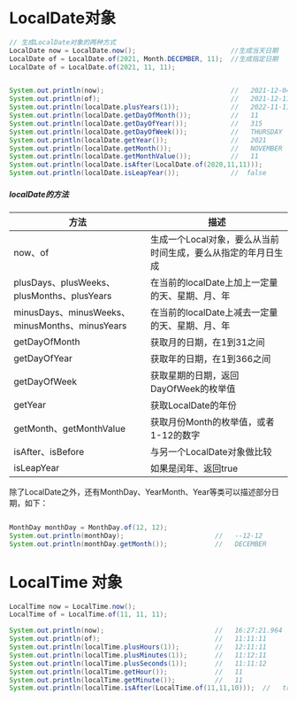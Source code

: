 
# LocalDate对象
```java
// 生成LocalDate对象的两种方式
LocalDate now = LocalDate.now();						//生成当天日期
LocalDate of = LocalDate.of(2021, Month.DECEMBER, 11);	//生成指定日期
LocalDate of = LocalDate.of(2021, 11, 11);


System.out.println(now);								//   2021-12-04
System.out.println(of);									//   2021-12-11
System.out.println(localDate.plusYears(1));				//   2022-11-11
System.out.println(localDate.getDayOfMonth());			//   11
System.out.println(localDate.getDayOfYear());			//   315
System.out.println(localDate.getDayOfWeek());			//   THURSDAY
System.out.println(localDate.getYear());				//	 2021
System.out.println(localDate.getMonth());				//   NOVEMBER
System.out.println(localDate.getMonthValue());			//   11
System.out.println(localDate.isAfter(LocalDate.of(2020,11,11)));		//  true
System.out.println(localDate.isLeapYear());				//  false
```


##### localDate的方法
| 方法 | 描述 |
| --- | --- |
| now、of | 生成一个Local对象，要么从当前时间生成，要么从指定的年月日生成 |
| plusDays、plusWeeks、plusMonths、plusYears | 在当前的localDate上加上一定量的天、星期、月、年 |
| minusDays、minusWeeks、minusMonths、minusYears | 在当前的localDate上减去一定量的天、星期、月、年 |
| getDayOfMonth | 获取月的日期，在1到31之间 |
| getDayOfYear | 获取年的日期，在1到366之间 |
| getDayOfWeek | 获取星期的日期，返回DayOfWeek的枚举值 |
| getYear | 获取LocalDate的年份 |
| getMonth、getMonthValue | 获取月份Month的枚举值，或者1-12的数字 |
| isAfter、isBefore | 与另一个LocalDate对象做比较 |
| isLeapYear | 如果是闰年、返回true |


除了LocalDate之外，还有MonthDay、YearMonth、Year等类可以描述部分日期，如下：
```java

MonthDay monthDay = MonthDay.of(12, 12);
System.out.println(monthDay);         				//   --12-12
System.out.println(monthDay.getMonth());			//   DECEMBER
```


# LocalTime 对象
```java
LocalTime now = LocalTime.now();
LocalTime of = LocalTime.of(11, 11, 11);

System.out.println(now);							//   16:27:21.964
System.out.println(of);								//   11:11:11
System.out.println(localTime.plusHours(1));			//   12:11:11
System.out.println(localTime.plusMinutes(1));		//   11:12:11
System.out.println(localTime.plusSeconds(1));		//   11:11:12
System.out.println(localTime.getHour());			//   11
System.out.println(localTime.getMinute());			//   11
System.out.println(localTime.isAfter(LocalTime.of(11,11,10)));	//   true
```
